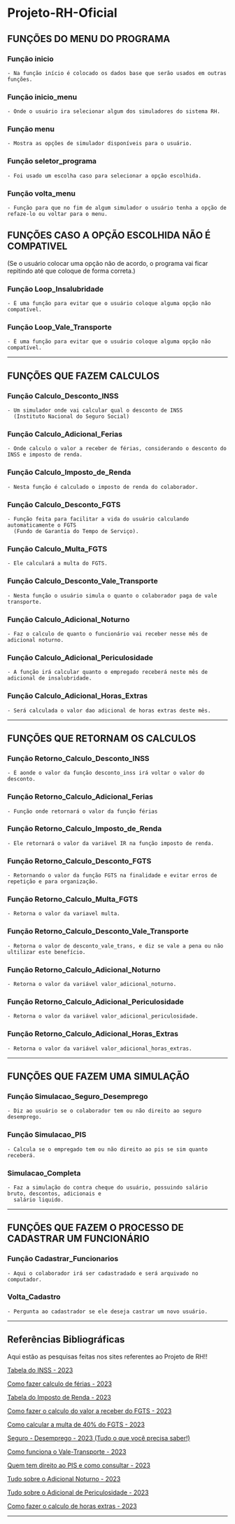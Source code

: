 # Projeto-RH-Oficial



 ## FUNÇÕES DO MENU DO PROGRAMA
  ### Função inicio                                                                                                                                                                                                                                             
    - Na função início é colocado os dados base que serão usados em outras funções.
    
  ### Função inicio_menu
 
    - Onde o usuário ira selecionar algum dos simuladores do sistema RH.
 
  ### Função menu

    - Mostra as opções de simulador disponíveis para o usuário.
    
  ### Função seletor_programa
 
    - Foi usado um escolha caso para selecionar a opção escolhida.
    
  ### Função volta_menu

    - Função para que no fim de algum simulador o usuário tenha a opção de refaze-lo ou voltar para o menu.


 ## FUNÇÕES CASO A OPÇÃO ESCOLHIDA NÃO É COMPATIVEL
 
   (Se o usuário colocar uma opção não de acordo, o programa vai ficar repitindo
    até que coloque de forma correta.)
      
 ### Função Loop_Insalubridade

    - É uma função para evitar que o usuário coloque alguma opção não compatível.
    
 ### Função Loop_Vale_Transporte

    - É uma função para evitar que o usuário coloque alguma opção não compatível.
_____________________________________________________________________________________________________________________________

 ## FUNÇÕES QUE FAZEM CALCULOS
 
 ### Função Calculo_Desconto_INSS
 
    - Um simulador onde vai calcular qual o desconto de INSS
      (Instituto Nacional do Seguro Social)
      
 ### Função Calculo_Adicional_Ferias
 
    - Onde calculo o valor a receber de férias, considerando o desconto do INSS e imposto de renda.
    
 ### Função Calculo_Imposto_de_Renda

    - Nesta função é calculado o imposto de renda do colaborador.
    
 ### Função Calculo_Desconto_FGTS

    - Função feita para facilitar a vida do usuário calculando automaticamente o FGTS
      (Fundo de Garantia do Tempo de Serviço).
     
 ### Função Calculo_Multa_FGTS

    - Ele calculará a multa do FGTS.
    
 ### Função Calculo_Desconto_Vale_Transporte

    - Nesta função o usuário simula o quanto o colaborador paga de vale transporte.
    
 ### Função Calculo_Adicional_Noturno

    - Faz o calculo de quanto o funcionário vai receber nesse mês de adicional noturno.
    
 ### Função Calculo_Adicional_Periculosidade

    - A função irá calcular quanto o empregado receberá neste mês de adicional de insalubridade.
    
 ### Função Calculo_Adicional_Horas_Extras

    - Será calculada o valor dao adicional de horas extras deste mês.
_____________________________________________________________________________________________________________________________

 ## FUNÇÕES QUE RETORNAM OS CALCULOS
 
  ### Função Retorno_Calculo_Desconto_INSS
 
    - É aonde o valor da função desconto_inss irá voltar o valor do desconto.
 
  ### Função Retorno_Calculo_Adicional_Ferias
 
    - Função onde retornará o valor da função férias

  ### Função Retorno_Calculo_Imposto_de_Renda
 
    - Ele retornará o valor da variável IR na função imposto de renda.

  ### Função Retorno_Calculo_Desconto_FGTS

    - Retornando o valor da função FGTS na finalidade e evitar erros de repetição e para organização.

  ### Função Retorno_Calculo_Multa_FGTS

    - Retorna o valor da variavel multa.
    
  ### Função Retorno_Calculo_Desconto_Vale_Transporte

    - Retorna o valor de desconto_vale_trans, e diz se vale a pena ou não ultilizar este benefício.
 
  ### Função Retorno_Calculo_Adicional_Noturno

    - Retorna o valor da variável valor_adicional_noturno.
    
  ### Função Retorno_Calculo_Adicional_Periculosidade

    - Retorna o valor da variável valor_adicional_periculosidade.
    
  ### Função Retorno_Calculo_Adicional_Horas_Extras

    - Retorna o valor da variável valor_adicional_horas_extras.  
_____________________________________________________________________________________________________________________________
 
 ## FUNÇÕES QUE FAZEM UMA SIMULAÇÃO
 
 ### Função Simulacao_Seguro_Desemprego

    - Diz ao usuário se o colaborador tem ou não direito ao seguro desemprego.

 ### Função Simulacao_PIS

    - Calcula se o empregado tem ou não direito ao pis se sim quanto receberá.

 ### Simulacao_Completa

    - Faz a simulação do contra cheque do usuário, possuindo salário bruto, descontos, adicionais e 
      salário liquido.
_____________________________________________________________________________________________________________________________

## FUNÇÕES QUE FAZEM O PROCESSO DE CADASTRAR UM FUNCIONÁRIO

 ### Função Cadastrar_Funcionarios

    - Aqui o colaborador irá ser cadastradado e será arquivado no computador.
    
 ### Volta_Cadastro

    - Pergunta ao cadastrador se ele deseja castrar um novo usuário.
_____________________________________________________________________________________________________________________________

## Referências Bibliográficas 

Aqui estão as pesquisas feitas nos sites referentes ao Projeto de RH!!

[Tabela do INSS - 2023](https://blog.convenia.com.br/tabela-do-inss-para-2023-confira-os-reajustes/)

[Como fazer calculo de férias - 2023](https://www.vagas.com.br/profissoes/como-calcular-ferias-calculo/#:~:text=No%20c%C3%A1lculo%20de%20f%C3%A9rias,%20%C3%A9,somar%201/3%20dele%20mesmo.)

[Tabela do Imposto de Renda - 2023](https://www.creditas.com/exponencial/tabela-imposto-de-renda/)

[Como fazer o calculo do valor a receber do FGTS - 2023](https://meutudo.com.br/blog/calculadoras/calculo-fgts/#:~:text=O%20c%C3%A1lculo%20mensal%20do%20FGTS,a%20antecipa%C3%A7%C3%A3o%20do%20recolhimento%20rescis%C3%B3rio%29.)

[Como calcular a multa de 40% do FGTS - 2023](https://economia.uol.com.br/noticias/redacao/2023/03/18/fgts-entenda-como-e-calculada-multa-de-40-em-caso-de-demissao.htm#:~:text=No%20caso%20da%20demiss%C3%A3o%20sem,de%20R$%2040.000,00.)

[Seguro - Desemprego - 2023 (Tudo o que você precisa saber!)](https://blog.pagseguro.uol.com.br/seguro-desemprego/)

[Como funciona o Vale-Transporte - 2023](https://www.bwg.com.br/como-funciona-o-vale-transporte/#:~:text=O%20uso%20do%20vale-transporte,profissional%20tenha%20direito%20ao%20custeio.)

[Quem tem direito ao PIS e como consultar - 2023](https://economia.uol.com.br/guia-de-economia/pis-como-consultar-o-seu-e-quem-tem-direito-ao-abono-salarial.htm)

[Tudo sobre o Adicional Noturno - 2023](https://www.gupy.io/blog/adicional-noturno#:~:text=Adicional%20noturno%20%C3%A9%20um%20acr%C3%A9scimo,22h%20at%C3%A9%205h%20da%20manh%C3%A3.)

[Tudo sobre o Adicional de Periculosidade - 2023](https://forbusiness.vagas.com.br/blog/adicional-de-periculosidade/#:~:text=periculosidade%20e%20insalubridade?-,O%20que%20%C3%A9%20adicional%20de%20periculosidade?,e%20gratifica%C3%A7%C3%B5es%20pagas%20pelo%20empregador.)

[Como fazer o calculo de horas extras - 2023](https://www.pontotel.com.br/como-calcular-hora-extra/#:~:text=E%20sobre%20o%20c%C3%A1lculo%20do,superior%20%C3%A0%20da%20hora%20normal.%E2%80%9D)

-----------------------------------------------------------------------------------------------------------------------------------------------------------------------
